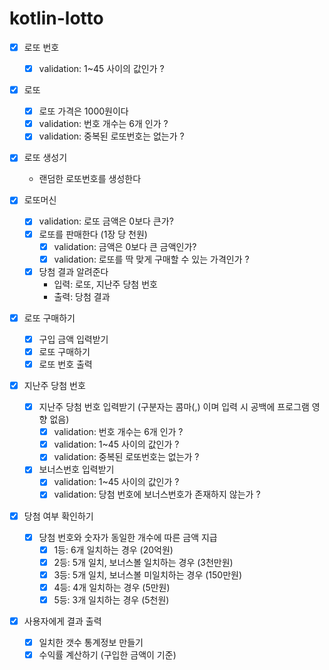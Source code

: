 # kotlin-lotto


- [X] 로또 번호  
  - [X] validation: 1~45 사이의 값인가 ?  

- [X] 로또
  - [X] 로또 가격은 1000원이다
  - [X] validation: 번호 개수는 6개 인가 ?  
  - [X] validation: 중복된 로또번호는 없는가 ?  

- [X] 로또 생성기
  - 랜덤한 로또번호를 생성한다

- [X] 로또머신
  - [X] validation: 로또 금액은 0보다 큰가?
  - [X] 로또를 판매한다 (1장 당 천원)
    - [X] validation: 금액은 0보다 큰 금액인가?
    - [X] validation: 로또를 딱 맞게 구매할 수 있는 가격인가 ?  
  - [X] 당첨 결과 알려준다 
    - 입력: 로또, 지난주 당첨 번호
    - 출력: 당첨 결과

- [X] 로또 구매하기  
  - [X] 구입 금액 입력받기  
  - [X] 로또 구매하기
  - [X] 로또 번호 출력

- [X] 지난주 당첨 번호
  - [X] 지난주 당첨 번호 입력받기 (구분자는 콤마(,) 이며 입력 시 공백에 프로그램 영향 없음)  
    - [X] validation: 번호 개수는 6개 인가 ?  
    - [X] validation: 1~45 사이의 값인가 ?
    - [X] validation: 중복된 로또번호는 없는가 ?  
  - [X] 보너스번호 입력받기
    - [X] validation: 1~45 사이의 값인가 ?
    - [X] validation: 당첨 번호에 보너스번호가 존재하지 않는가 ?

- [X] 당첨 여부 확인하기  
  - [X] 당첨 번호와 숫자가 동일한 개수에 따른 금액 지급
    - [X] 1등: 6개 일치하는 경우 (20억원)
    - [X] 2등: 5개 일치, 보너스볼 일치하는 경우 (3천만원)
    - [X] 3등: 5개 일치, 보너스볼 미일치하는 경우 (150만원)
    - [X] 4등: 4개 일치하는 경우 (5만원)
    - [X] 5등: 3개 일치하는 경우 (5천원)

- [X] 사용자에게 결과 출력
  - [X] 일치한 갯수 통계정보 만들기  
  - [X] 수익률 계산하기 (구입한 금액이 기준)  
